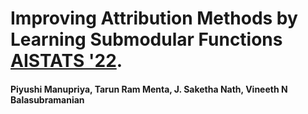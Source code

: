 # Improving Attribution Methods by Learning Submodular Functions [AISTATS '22](https://aistats.org/aistats2022/cfp.html). 
#### Piyushi Manupriya, Tarun Ram Menta, J. Saketha Nath, Vineeth N Balasubramanian
